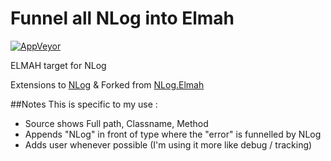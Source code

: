 # Funnel all NLog into Elmah
[![AppVeyor](https://img.shields.io/appveyor/ci/7ohnn1/nlog-Elmah/master.svg)](https://ci.appveyor.com/project/7ohnn1/nlog-Elmah/branch/master)

ELMAH target for NLog

Extensions to [NLog](https://github.com/NLog/NLog/) & Forked from [NLog.Elmah](https://github.com/NLog/NLog.Elmah/)

##Notes
This is specific to my use :
- Source shows Full path, Classname, Method
- Appends "NLog" in front of type where the "error" is funnelled by NLog
- Adds user whenever possible (I'm using it more like debug / tracking)
